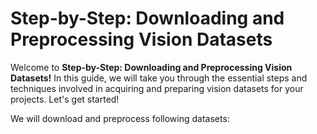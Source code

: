 # Step-by-Step: Downloading and Preprocessing Vision Datasets

Welcome to **Step-by-Step: Downloading and Preprocessing Vision Datasets!** In this guide, we will take you through the essential steps and techniques involved in acquiring and preparing vision datasets for your projects. Let's get started!

We will download and preprocess following datasets:


